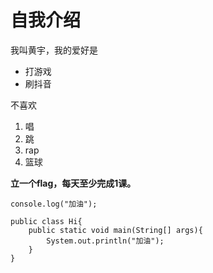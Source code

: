 # 自我介绍

我叫黄宇，我的爱好是

- 打游戏
- 刷抖音



不喜欢

1. 唱
2. 跳
3. rap 
4. 篮球



**立一个flag，每天至少完成1课。**



```
console.log("加油");
```

```
public class Hi{
	public static void main(String[] args){
		System.out.println("加油");
	}
}
```





